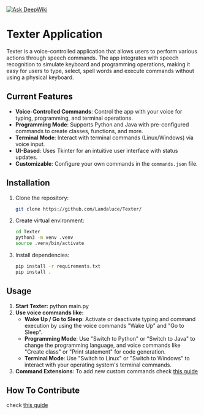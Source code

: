[![Ask DeepWiki](https://deepwiki.com/badge.svg)](https://deepwiki.com/Landaluce/Texter)
# Texter Application

Texter is a voice-controlled application that allows users to perform various actions through speech commands. The app integrates with speech recognition to simulate keyboard and programming operations, making it easy for users to type, select, spell words and execute commands without using a physical keyboard.

## Current Features

- **Voice-Controlled Commands**: Control the app with your voice for typing, programming, and terminal operations.
- **Programming Mode**: Supports Python and Java with pre-configured commands to create classes, functions, and more.
- **Terminal Mode**: Interact with terminal commands (Linux/Windows) via voice input.
- **UI-Based**: Uses Tkinter for an intuitive user interface with status updates.
- **Customizable**: Configure your own commands in the `commands.json` file.

## Installation

1. Clone the repository:
   ```bash
   git clone https://github.com/Landaluce/Texter/
2. Create virtual environment:
   ```bash
   cd Texter
   python3 -m venv .venv
   source .venv/bin/activate
3. Install dependencies:
   ```bash
   pip install -r requirements.txt
   pip install .

## Usage

1. **Start Texter:** python main.py
2. **Use voice commands like:**  
   - **Wake Up / Go to Sleep**: Activate or deactivate typing and command execution by using the voice commands "Wake Up" and "Go to Sleep".
   - **Programming Mode**: Use "Switch to Python" or "Switch to Java" to change the programming language, and voice commands like "Create class" or "Print statement" for code generation.
   - **Terminal Mode**: Use "Switch to Linux" or "Switch to Windows" to interact with your operating system's terminal commands.
3. **Command Extensions**: To add new custom commands check [this guide](docs/EXTENDING_COMMANDS.md)

## How To Contribute
check [this guide](docs/CONTRIBUTING.md)